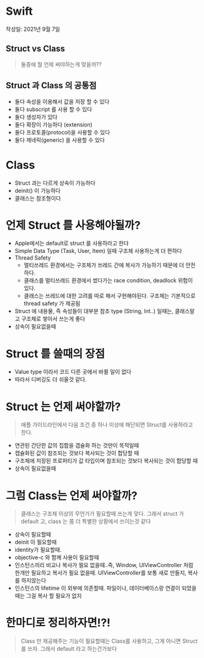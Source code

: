 # Swift 
작성일: 2021년 9월 7일

## Struct vs Class
  > 둘중에 뭘 언제 써야하는게 맞을까??

## Struct 과 Class 의 공통점
  - 둘다 속성을 이용해서 값을 저장 할 수 있다
  - 둘다 subscript 를 사용 할 수 있다
  - 둘다 생성자가 있다 
  - 둘다 확장이 가능하다 (extension)
  - 둘다 프로토콜(protocol)을 사용할 수 있다
  - 둘다 제네릭(generic) 을 사용할 수 있다
  
# Class
  - Struct 과는 다르게 상속이 가능하다
  - deinit() 이 가능하다
  - 클래스는 참조형이다
  
# 언제 Struct 를 사용해야될까?
  - Apple에서는 default로 struct 를 사용하라고 한다
  - Simple Data Type (Task, User, Item) 일때 구조체 사용하는게 더 편하다
  - Thread Safety
    - 멀티쓰레드 환경에서는 구조체가 쓰레드 간에 복사가 가능하기 때문에 더 안전하다.
    - 클래스를 멀티쓰레드 환경에서 썼다가는 race condition, deadlock 위험이 있다.
    - 클래스는 쓰레드에 대한 고려를 따로 해서 구현해야된다. 구조체는 기본적으로 thread safety 가 제공됨
  - Struct 에 내용물, 즉 속성들이 대부분 참조 type (String, Int..) 일때는, 클래스말고 구조체로 쌓아서 쓰는게 좋다
  - 상속이 필요없을때
# Struct 를 쓸때의 장점
  - Value type 이라서 코드 다른 곳에서 바뀔 일이 없다
  - 따라서 디버깅도 더 쉬울것 같다.
# Struct 는 언제 써야할까?
  > 애플 가이드라인에서 다음 조건 중 하나 이상에 해단되면 Struct를 사용하라고 한다.
  - 연관된 간단한 값의 집합을 갭슐화 하는 것만이 목적일때
  - 캡슐화된 값이 참조되는 것보다 복사되는 것이 합당할 때
  - 구조체에 저장된 프로퍼티가 값 타입이며 참조되는 것보다 복사되는 것이 합당할 때
  - 상속이 필요없을때
  
  
# 그럼 Class는 언제 써야할까?
  > 클래스는 구조체 이상의 무언가가 필요할때 쓰는게 맞다. 그래서 struct 가 default 고, class 는 쫌 더 특별한 상황에서 쓰이는것 같다
  - 상속이 필요할때
  - deinit 이 필요할때
  - identity가 필요할때.
  - objective-c 와 함께 사용이 필요할때
  - 인스턴스끼리 비교나 복사가 필요 없을때..즉, Window, UIViewController 처럼 한개만 필요하고 복사가 필요 없을때. UIViewController를 보통 새로 만들지, 복사를 하지않는다
  - 인스턴스의 lifetime 이 외부에 의존할때. 파일이나, 데이터베이스랑 연결이 되었을때는 그걸 복사 할 필요가 없지

# 한마디로 정리하자면!?!
  > Class 만 제공해주는 기능이 필요할때는 Class를 사용하고, 그게 아니면 Struct 를 쓰자. 그래서 default 라고 하는건가보다
  
  
  
